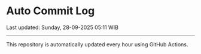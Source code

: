 # Auto Commit Log

Last updated: Sunday, 28-09-2025 05:11 WIB

---

This repository is automatically updated every hour using GitHub Actions.
